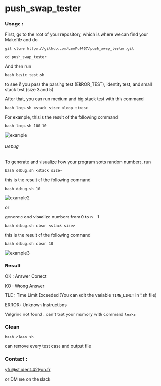 # push_swap_tester

### Usage :

First, go to the root of your repository, which is where we can find your Makefile and do

```git clone https://github.com/LeoFu9487/push_swap_tester.git```

```cd push_swap_tester```

And then run

```bash basic_test.sh```

to see if you pass the parsing test (ERROR_TEST), identity test, and small stack test (size 3 and 5)

After that, you can run medium and big stack test with this command

```bash loop.sh <stack size> <loop times>```

For example, this is the result of the following command

```bash loop.sh 100 10```

![example](https://user-images.githubusercontent.com/70040774/118051305-0b7fa580-b381-11eb-9568-36b44748b10f.png)


###### Debug

To generate and visualize how your program sorts random numbers, run  

```bash debug.sh <stack size>```

this is the result of the following command

```bash debug.sh 10```

![example2](https://user-images.githubusercontent.com/70040774/118052309-cceaea80-b382-11eb-8c9d-39675e9143ba.png)

or

generate and visualize numbers from 0 to n - 1

```bash debug.sh clean <stack size>```

this is the result of the following command

```bash debug.sh clean 10```

![example3](https://user-images.githubusercontent.com/70040774/118052350-daa07000-b382-11eb-95e4-c8715f70cc05.png)

### Result 

OK : Answer Correct

KO : Wrong Answer

TLE : Time Limit Exceeded (You can edit the variable ```TIME_LIMIT``` in *.sh file)

ERROR : Unknown Instructions

Valgrind not found : can't test your memory with command ```leaks```

### Clean

```bash clean.sh```

can remove every test case and output file

### Contact : 

yfu@student.42lyon.fr

or DM me on the slack
